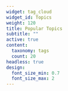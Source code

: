 ```yaml
---
widget: tag_cloud
widget_id: Topics
weight: 120
title: Popular Topics
subtitle: ""
active: true
content:
  taxonomy: tags
  count: 20
headless: true
design:
  font_size_min: 0.7
  font_size_max: 2
---
```

